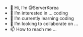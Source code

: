 - 👋 Hi, I’m @ServerKorea
- 👀 I’m interested in ... coding
- 🌱 I’m currently learning coding
- 💞️ I’m looking to collaborate on ...
- 📫 How to reach me ...

<!---
ServerKorea/ServerKorea is a ✨ special ✨ repository because its `README.md` (this file) appears on your GitHub profile.
You can click the Preview link to take a look at your changes.
--->

